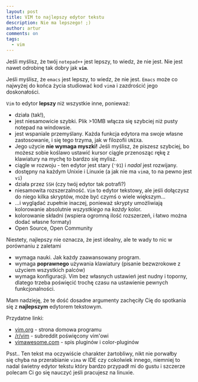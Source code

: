 ```yaml
---
layout: post
title: VIM to najlepszy edytor tekstu
description: Nie ma lepszego! ;)
author: artur
comments: on
tags:
  - vim
---
```


Jeśli myślisz, że twój `notepad++` jest lepszy, to wiedz, że nie jest.
Nie jest nawet odrobinę tak dobry jak **`vim`**.


Jeśli myślisz, że `emacs` jest lepszy, to wiedz, że nie jest.
`Emacs` może co najwyżej do końca życia studiować kod `vim`a i zazdrościć jego
doskonałości.


`Vim` to edytor **lepszy** niż wszystkie inne, ponieważ:
  - działa (tak!),
  - jest niesamowicie szybki. Plik >10MB włącza się szybciej niż pusty notepad na windowsie.
  - jest wspaniale przemyślany. Każda funkcja edytora ma swoje własne zastosowanie, i się tego trzyma, jak w filozofii `UNIX`a.
  - Jego użycie **nie wymaga myszki!** Jeśli myślisz, że piszesz szybciej, bo możesz sobie koślawo ustawić kursor ciągle przenosząc rękę z klawiatury na mychę to bardzo się mylisz.
  - ciągle w rozwoju - ten edytor jest stary (`'91`) i *nadal* jest rozwijany.
  - dostępny na każdym Unixie i Linuxie (a jak nie ma `vim`a, to na pewno jest `vi`)
  - działa przez `SSH` (czy twój edytor tak potrafi?)
  - niesamowita rozszerzalność. `Vim` to edytor tekstowy, ale jeśli dołączysz do niego kilka skryptów, może być czymś o wiele większym...
  - ...i wyglądać zupełnie inaczej, ponieważ skrypty umożliwiają kolorowanie  absolutnie *wszystkiego* na *każdy* kolor.
  - kolorowanie składni (wspiera ogromną ilość rozszerzeń, i łatwo można dodać własne formaty)
  - Open Source, Open Community


Niestety, najlepszy nie oznacza, że jest idealny, ale te wady to nic w
porównaniu z zaletami
  - wymaga nauki. Jak każdy zaawansowany program.
  - wymaga **poprawnego** używania klawiatury (pisanie bezwzrokowe z użyciem wszystkich palców)
  - wymaga konfiguracji. Vim bez własnych ustawień jest nudny i toporny, dlatego trzeba poświęcić trochę czasu na ustawienie pewnych funkcjonalności.


Mam nadzieję, że te dość dosadne argumenty zachęciły Cię do spotkania się z
**najlepszym** edytorem tekstowym.


Przydatne linki:
  - [vim.org](http://vim.org) - strona domowa programu
  - [/r/vim](https://reddit.com/r/vim) - subreddit poświęcony vim'owi
  - [vimawesome.com](https://vimawesome.com) - spis pluginów i color-pluginów


Psst.. Ten tekst ma oczywiście charakter żartobliwy, nikt nie porwałby się chyba na przerabianie
`vima` w IDE czy cokolwiek innego, niemniej to nadal świetny edytor tekstu który
bardzo przypadł mi do gustu i szczerze polecam Ci go się nauczyć jeśli pracujesz na linuxie.
